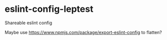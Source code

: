 # eslint-config-leptest
Shareable eslint config

Maybe use https://www.npmjs.com/package/export-eslint-config to flatten?
